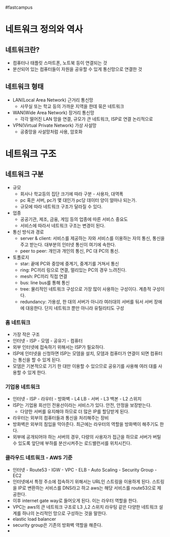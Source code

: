 #fastcampus 

# 네트워크 정의와 역사

## 네트워크란?
- 컴퓨터나 태플릿 스마트폰, 노트북 등이 연결되는 것
- 분산되어 있는 컴퓨터들이 자원을 공유할 수 있게 통신망으로 연결한 것

## 네트워크 형태
- LAN(Local Area Network) 근거리 통신망
	- 사무실 또는 학교 등의 가까운 지역을 한데 묶은 네트워크
- WAN(Wide Area Network) 장거리 통신망
	- 각각 떨어진 LAN 망을 연결, 규모가 큰 네트워크, ISP로 연결
논리적으로
- VPN(Virtual Private Network) 가상 사설망
	- 공중망을 사설망처럼 사용, 암호화

# 네트워크 구조
## 네트워크 구분
- 규모
	- 회사나 학교등의 집단 크기에 따라 구분 - 사용자, 대역폭
	- pc 혹은 서버, pc가 몇 대인가 pc당 데이터 양이 얼마나 되는가.
	- 규모에 따라 네트워크 구조가 달라질 수 있다.
- 업종
	- 공공기관, 제조, 금융, 게임 등의 업종에 따른 서비스 중요도
	- 서비스에 따라서 네트워크 구조는 변경이 된다.
- 통신 방식과 경로
	- server & client: 서비스를 제공하는 자와 서비스를 이용하는 자의 통신, 통신을 주고 받는다. 대부분의 인터넷 통신이 여기에 속한다. 
	- peer to peer: 개인과 개인의 통신, PC 대 PC의 통신. 
- 토폴로지
	- star: 끝에 PC와 중앙에 중계기, 중계기를 거쳐서 통신
	- ring: PC끼리 링으로 연결, 멀리있는 PC의 경우 느려진다.
	- mesh: PC끼리 직접 연결
	- bus: line bus를 통해 통신 
	- tree: 물리적인 네트워크 구성으로 가장 많이 사용하는 구성이다. 계층적 구성이다.
	- redundancy: 가용성, 한 대의 서버가 아니라 여러대의 서버를 둬서 서버 장애에 대응한다. 단지 네트워크 뿐만 아니라 유틸리티도 구성

### 홈 네트워크
- 가장 작은 구조
- 인터넷 - ISP - 모뎀 - 공유기 - 컴퓨터
- 외부 인터넷에 접속하기 위해서는 ISP가 필요하다.
- ISP에 인터넷을 신청하면 ISP는 모뎀을 설치, 모뎀과 컴퓨터가 연결이 되면 컴퓨터는 통신을 할 수 있게 된다.
- 모뎀은 기본적으로 기기 한 대만 이용할 수 있으므로 공유기를 사용해 여러 대를 사용할 수 있게 한다.

### 기업용 네트워크
- 인터넷 - ISP - 라우터 - 방화벽 - L4 LB - 서버
											   - L3 백본 - L2 스위치
- ISP는 기업용 회선인 전용선이라는 서비스가 있다. 안전, 안정을 보장받는다.
	- 다양한 서버를 유지해야 하므로 더 많은 IP를 할당받게 된다.
- 라우터는 외부의 컴퓨터들과 통신을 처리해주는 장비
- 방화벽은 외부의 침입을 막아준다. 최근에는 라우터의 역할을 방화벽이 해주기도 한다.
- 외부에 공개되어야 하는 서버의 경우, 다량의 사용자가 접근을 하므로 서버가 버틸 수 있도록 앞단에 부하를 분산시켜주는 로드밸런서를 위치시킨다. 

### 클라우드 네트워크 - AWS 기준
- 인터넷 - Route53 - IGW - VPC - ELB - Auto Scaling - Security Group - EC2
- 인터넷에서 특정 주소에 접속하기 위해서는 URL인 스트링을 이용하게 된다. 스트링을 IP로 변환하는 서비스를 DNS라고 하고 aws는 해당 서비스를 route53으로 제공한다.
- 이후 internet gate way로 들어오게 된다. 이는 라우터 역할을 한다.
- VPC는 aws의 큰 네트워크 구조로 L3 ,L2 스위치 라우팅 같은 다양한 네트워크 설계를 하나의 논리적인 망으로 구성하는 것을 말한다. 
- elastic load balancer
- security group은 기존의 방화벽 역할을 해준다.
- 